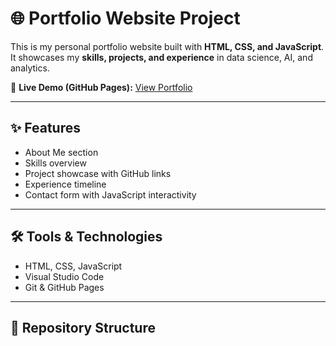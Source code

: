 # 🌐 Portfolio Website Project

This is my personal portfolio website built with **HTML, CSS, and JavaScript**.  
It showcases my **skills, projects, and experience** in data science, AI, and analytics.

🔗 **Live Demo (GitHub Pages):** [View Portfolio](https://longchung90.github.io/Portfolio_Website_Project/)

---

## ✨ Features
- About Me section
- Skills overview
- Project showcase with GitHub links
- Experience timeline
- Contact form with JavaScript interactivity

---

## 🛠 Tools & Technologies
- HTML, CSS, JavaScript
- Visual Studio Code
- Git & GitHub Pages

---

## 📂 Repository Structure
